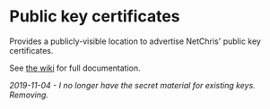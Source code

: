 # Public key certificates

Provides a publicly-visible location to advertise NetChris' public key certificates.

See [the wiki](https://gitlab.com/cssl/NetChris/public/key-certificates/-/wikis/home) for full documentation.

*2019-11-04 - I no longer have the secret material for existing keys.  Removing.*
